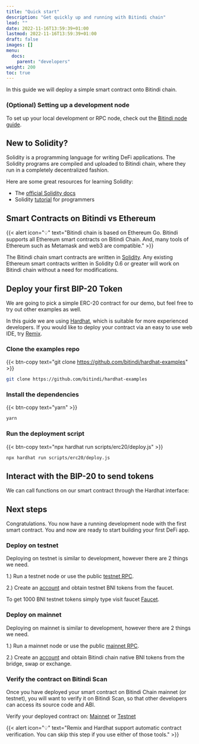 ```yaml
---
title: "Quick start"
description: "Get quickly up and running with Bitindi chain"
lead: ""
date: 2022-11-16T13:59:39+01:00
lastmod: 2022-11-16T13:59:39+01:00
draft: false
images: []
menu:
  docs:
    parent: "developers"
weight: 200
toc: true
---
```


In this guide we will deploy a simple smart contract onto Bitindi chain.


### (Optional) Setting up a development node

To set up your local development or RPC node, check out the [Bitindi node guide](/docs/developers/nodes/).


## New to Solidity?
Solidity is a programming language for writing DeFi applications. The Solidity programs are compiled
and uploaded to Bitindi chain, where they run in a completely decentralized fashion.

Here are some great resources for learning Solidity:
 - The [official Solidity docs](https://docs.soliditylang.org)
 - Solidity [tutorial](https://www.tutorialspoint.com/solidity/index.htm) for programmers

## Smart Contracts on Bitindi vs Ethereum

{{< alert icon="💡" text="Bitindi chain is based on Ethereum Go. Bitindi supports all Ethereum smart contracts on Bitindi Chain. And, many tools of Ethereum such as Metamask and web3 are compatible." >}}

The Bitindi chain smart contracts are written in [Solidity](https://docs.soliditylang.org/en/latest/).
Any existing Ethereum smart contracts written in Solidity 0.6 or greater will work on Bitindi chain
without a need for modifications.

## Deploy your first BIP-20 Token

We are going to pick a simple ERC-20 contract for our demo, but feel free to try out other examples as well.

In this guide we are using [Hardhat](https://hardhat.org/), which is
suitable for more experienced developers. If you would like to deploy your contract via an easy to
use web IDE, try [Remix](https://remix.ethereum.org/).

### Clone the examples repo
{{< btn-copy text="git clone https://github.com/bitindi/hardhat-examples" >}}
```bash
git clone https://github.com/bitindi/hardhat-examples
```

### Install the dependencies
{{< btn-copy text="yarn" >}}
```bash
yarn
```

### Run the deployment script

{{< btn-copy text="npx hardhat run scripts/erc20/deploy.js" >}}
```bash
npx hardhat run scripts/erc20/deploy.js
```

## Interact with the BIP-20 to send tokens

We can call functions on our smart contract through the Hardhat interface:



## Next steps

Congratulations. You now have a running development node with the first smart contract. You and now are ready to start building your first DeFi app.

### Deploy on testnet
Deploying on testnet is similar to development, however there are 2 things we need.

1.) Run a testnet node or use the public [testnet RPC](/docs/developers/networks/#testnet-info-sheet).

2.) Create an [account](/docs/developers/accounts/) and obtain testnet BNI tokens from the faucet.

To get 1000 BNI testnet tokens simply type visit faucet [Faucet](https://faucet.bitindi.org).

### Deploy on mainnet
Deploying on mainnet is similar to development, however there are 2 things we need.

1.) Run a mainnet node or use the public [mainnet RPC](/docs/developers/networks/#mainnet-info-sheet).

2.) Create an [account](/docs/developers/accounts/) and obtain Bitindi chain native BNI tokens from
the bridge, swap or exchange.

### Verify the contract on Bitindi Scan
Once you have deployed your smart contract on Bitindi Chain mainnet (or testnet), you will want to
verify it on Bitindi Scan, so that other developers can access its source code and ABI.

Verify your deployed contract on: [Mainnet](https://bitindiscan.com/accounts) or [Testnet](https://testnet.bitindiscan.com/accounts)

{{< alert icon="💡" text="Remix and Hardhat support automatic contract verification. You can skip this step if you use either of those tools." >}}
